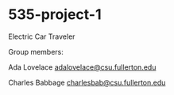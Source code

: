 # 535-project-1
Electric Car Traveler

Group members:

Ada Lovelace adalovelace@csu.fullerton.edu

Charles Babbage charlesbab@csu.fullerton.edu
